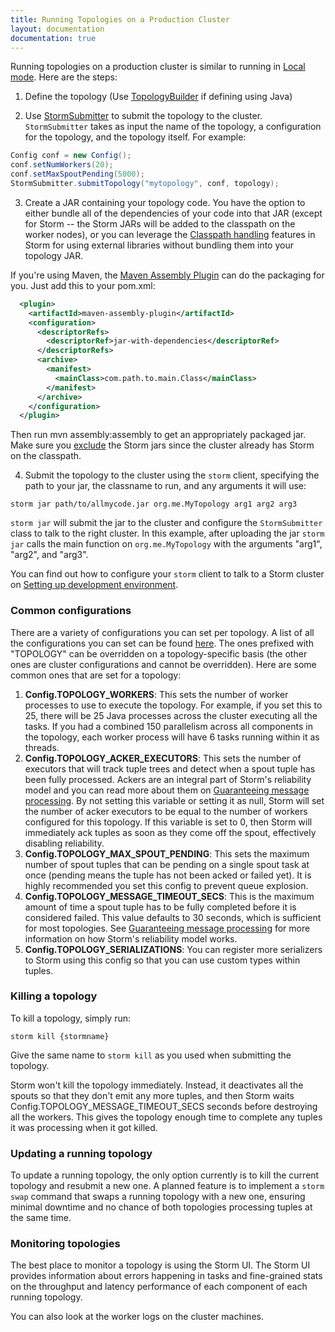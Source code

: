 ```yaml
---
title: Running Topologies on a Production Cluster
layout: documentation
documentation: true
---
```

Running topologies on a production cluster is similar to running in [Local mode](Local-mode.md). Here are the steps:

1) Define the topology (Use [TopologyBuilder](javadocs/org/apache/storm/topology/TopologyBuilder.md) if defining using Java)

2) Use [StormSubmitter](javadocs/org/apache/storm/StormSubmitter.md) to submit the topology to the cluster. `StormSubmitter` takes as input the name of the topology, a configuration for the topology, and the topology itself. For example:

```java
Config conf = new Config();
conf.setNumWorkers(20);
conf.setMaxSpoutPending(5000);
StormSubmitter.submitTopology("mytopology", conf, topology);
```

3) Create a JAR containing your topology code. You have the option to either bundle all of the dependencies of your code into that JAR (except for Storm -- the Storm JARs will be added to the classpath on the worker nodes), or you can leverage the [Classpath handling](Classpath-handling.md) features in Storm for using external libraries without bundling them into your topology JAR.

If you're using Maven, the [Maven Assembly Plugin](http://maven.apache.org/plugins/maven-assembly-plugin/) can do the packaging for you. Just add this to your pom.xml:

```xml
  <plugin>
    <artifactId>maven-assembly-plugin</artifactId>
    <configuration>
      <descriptorRefs>  
        <descriptorRef>jar-with-dependencies</descriptorRef>
      </descriptorRefs>
      <archive>
        <manifest>
          <mainClass>com.path.to.main.Class</mainClass>
        </manifest>
      </archive>
    </configuration>
  </plugin>
```
Then run mvn assembly:assembly to get an appropriately packaged jar. Make sure you [exclude](http://maven.apache.org/plugins/maven-assembly-plugin/examples/single/including-and-excluding-artifacts.md) the Storm jars since the cluster already has Storm on the classpath.

4) Submit the topology to the cluster using the `storm` client, specifying the path to your jar, the classname to run, and any arguments it will use:

`storm jar path/to/allmycode.jar org.me.MyTopology arg1 arg2 arg3`

`storm jar` will submit the jar to the cluster and configure the `StormSubmitter` class to talk to the right cluster. In this example, after uploading the jar `storm jar` calls the main function on `org.me.MyTopology` with the arguments "arg1", "arg2", and "arg3".

You can find out how to configure your `storm` client to talk to a Storm cluster on [Setting up development environment](Setting-up-development-environment.md).

### Common configurations

There are a variety of configurations you can set per topology. A list of all the configurations you can set can be found [here](javadocs/org/apache/storm/Config.md). The ones prefixed with "TOPOLOGY" can be overridden on a topology-specific basis (the other ones are cluster configurations and cannot be overridden). Here are some common ones that are set for a topology:

1. **Config.TOPOLOGY_WORKERS**: This sets the number of worker processes to use to execute the topology. For example, if you set this to 25, there will be 25 Java processes across the cluster executing all the tasks. If you had a combined 150 parallelism across all components in the topology, each worker process will have 6 tasks running within it as threads.
2. **Config.TOPOLOGY_ACKER_EXECUTORS**: This sets the number of executors that will track tuple trees and detect when a spout tuple has been fully processed. Ackers are an integral part of Storm's reliability model and you can read more about them on [Guaranteeing message processing](Guaranteeing-message-processing.md). By not setting this variable or setting it as null, Storm will set the number of acker executors to be equal to the number of workers configured for this topology. If this variable is set to 0, then Storm will immediately ack tuples as soon as they come off the spout, effectively disabling reliability.
3. **Config.TOPOLOGY_MAX_SPOUT_PENDING**: This sets the maximum number of spout tuples that can be pending on a single spout task at once (pending means the tuple has not been acked or failed yet). It is highly recommended you set this config to prevent queue explosion.
4. **Config.TOPOLOGY_MESSAGE_TIMEOUT_SECS**: This is the maximum amount of time a spout tuple has to be fully completed before it is considered failed. This value defaults to 30 seconds, which is sufficient for most topologies. See [Guaranteeing message processing](Guaranteeing-message-processing.md) for more information on how Storm's reliability model works.
5. **Config.TOPOLOGY_SERIALIZATIONS**: You can register more serializers to Storm using this config so that you can use custom types within tuples.


### Killing a topology

To kill a topology, simply run:

`storm kill {stormname}`

Give the same name to `storm kill` as you used when submitting the topology.

Storm won't kill the topology immediately. Instead, it deactivates all the spouts so that they don't emit any more tuples, and then Storm waits Config.TOPOLOGY_MESSAGE_TIMEOUT_SECS seconds before destroying all the workers. This gives the topology enough time to complete any tuples it was processing when it got killed.

### Updating a running topology

To update a running topology, the only option currently is to kill the current topology and resubmit a new one. A planned feature is to implement a `storm swap` command that swaps a running topology with a new one, ensuring minimal downtime and no chance of both topologies processing tuples at the same time. 

### Monitoring topologies

The best place to monitor a topology is using the Storm UI. The Storm UI provides information about errors happening in tasks and fine-grained stats on the throughput and latency performance of each component of each running topology.

You can also look at the worker logs on the cluster machines.
